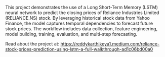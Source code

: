 This project demonstrates the use of a Long Short-Term Memory (LSTM) neural network to predict the closing prices of Reliance Industries Limited (RELIANCE.NS) stock. By leveraging historical stock data from Yahoo Finance, the model captures temporal dependencies to forecast future stock prices. The workflow includes data collection, feature engineering, model building, training, evaluation, and multi-step forecasting.

Read about the project at: https://reddykarthikeya1.medium.com/reliance-stock-prices-prediction-using-lstm-a-full-walkthrough-ad1c06bd00a0
